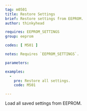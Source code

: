 ```yaml
---
tag: m0501
title: Restore Settings
brief: Restore settings from EEPROM.
author: thinkyhead

requires: EEPROM_SETTINGS
group: eeprom

codes: [ M501 ]

notes: Requires `EEPROM_SETTINGS`.

parameters:

examples:
  -
    pre: Restore all settings.
    code: M501

---
```


Load all saved settings from EEPROM.
